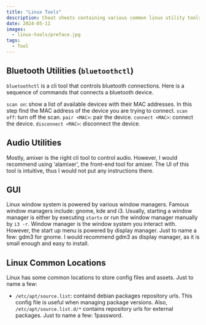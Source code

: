 ```yaml
---
title: "Linux Tools"
description: Cheat sheets containing various common linux utility tools that is used daily. The list has (but not limited to) bluetooth utilities, audio control cli and display manager.
date: 2024-05-11
images:
  - linux-tools/preface.jpg
tags:
  - Tool
---
```

<!-- TODO: Change the preface  -->

<!-- Linter is getting confused about the asterisks in cron syntax -->
<!-- markdownlint-disable MD037 -->

## Bluetooth Utilities (`bluetoothctl`)
`bluetoothctl` is a cli tool that controls bluetooth connections. Here is a sequence of commands that connects a bluetooth device.

`scan on`: show a list of available devices with their MAC addresses. In this step find the MAC address of the device you are trying to connect.
`scan off`: turn off the scan.
`pair <MAC>`: pair the device.
`connect <MAC>`: connect the device.
`disconnect <MAC>`: disconnect the device.

## Audio Utilities
Mostly, amixer is the right cli tool to control audio. However, I would
recommend using 'alamixer', the front-end tool for amixer. The UI of this tool
is intuitive, thus I would not put any instructions there.

## GUI
Linux window system is powered by various window managers. Famous window managers include: gnome, kde and i3. Usually, starting a window manager is either by executing `startx` or run the window manager manually by `i3 -r`.
Window manager is the window system you interact with. However, the start up menu is powered by display manager. Just to name a few: gdm3 for gnome. I would recommend gdm3 as display manager, as it is small enough and easy to install.

## Linux Common Locations
Linux has some common locations to store config files and assets. Just to name a few:

+ `/etc/apt/source.list`: containd debian packages repository urls. This config file is useful when managing package versions. Also, `/etc/apt/source.list.d/*` contains repository urls for external packages. Just to name a few: 1password.

<!-- TODO: Add more linux locations -->

